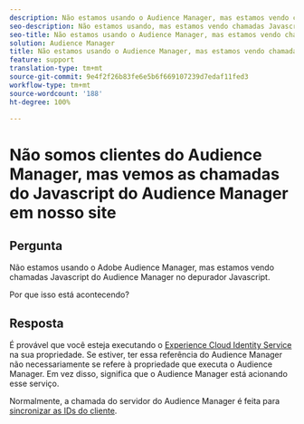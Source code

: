 ```yaml
---
description: Não estamos usando o Audience Manager, mas estamos vendo chamadas Javascript do Audience Manager no depurador Javascript - Por quê?
seo-description: Não estamos usando, mas estamos vendo chamadas Javascript do Audience Manager no depurador Javascript - Por quê?
seo-title: Não estamos usando o Audience Manager, mas estamos vendo chamadas Javascript do Audience Manager no depurador Javascript - Por quê?
solution: Audience Manager
title: Não estamos usando o Audience Manager, mas estamos vendo chamadas Javascript do Audience Manager no depurador Javascript - Por quê?
feature: support
translation-type: tm+mt
source-git-commit: 9e4f2f26b83fe6e5b6f669107239d7edaf11fed3
workflow-type: tm+mt
source-wordcount: '188'
ht-degree: 100%

---
```



# Não somos clientes do Audience Manager, mas vemos as chamadas do Javascript do Audience Manager em nosso site

## Pergunta

Não estamos usando o Adobe Audience Manager, mas estamos vendo chamadas Javascript do Audience Manager no depurador Javascript.

Por que isso está acontecendo?

## Resposta

É provável que você esteja executando o [Experience Cloud Identity Service](https://docs.adobe.com/content/help/en/id-service/using/home.html) na sua propriedade. Se estiver, ter essa referência do Audience Manager não necessariamente se refere à propriedade que executa o Audience Manager. Em vez disso, significa que o Audience Manager está acionando esse serviço.

Normalmente, a chamada do servidor do Audience Manager é feita para [sincronizar as IDs do cliente](https://docs.adobe.com/content/help/pt-BR/id-service/using/id-service-api/methods/setcustomerids.html).
